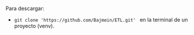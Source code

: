 Para descargar:
  - `git clone 'https://github.com/Bajmein/ETL.git' ` en la terminal de un proyecto (venv).

